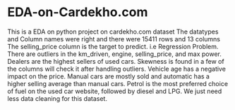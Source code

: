 # EDA-on-Cardekho.com
This is a EDA on python project on cardekho.com dataset
The datatypes and Column names were right and there were 15411 rows and 13 columns
The selling_price column is the target to predict. i.e Regression Problem.
There are outliers in the km_driven, engine, selling_price, and max power.
Dealers are the highest sellers of used cars.
Skewness is found in a few of the columns will check it after handling outliers.
Vehicle age has a negative impact on the price.
Manual cars are mostly sold and automatic has a higher selling average than manual cars.
Petrol is the most preferred choice of fuel on the used car website, followed by diesel and LPG.
We just need less data cleaning for this dataset.
